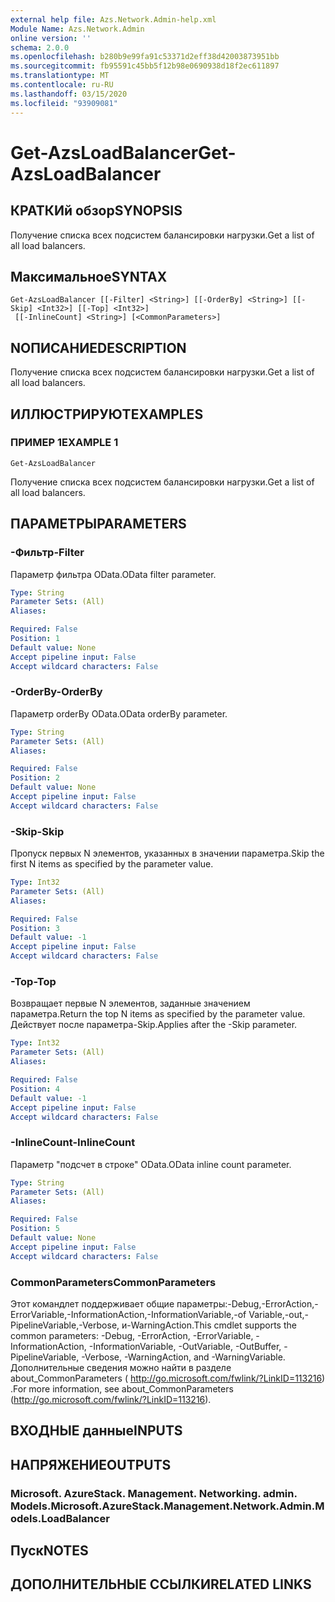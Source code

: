 ```yaml
---
external help file: Azs.Network.Admin-help.xml
Module Name: Azs.Network.Admin
online version: ''
schema: 2.0.0
ms.openlocfilehash: b280b9e99fa91c53371d2eff38d42003873951bb
ms.sourcegitcommit: fb95591c45bb5f12b98e0690938d18f2ec611897
ms.translationtype: MT
ms.contentlocale: ru-RU
ms.lasthandoff: 03/15/2020
ms.locfileid: "93909081"
---
```

# <span data-ttu-id="e9ace-101">Get-AzsLoadBalancer</span><span class="sxs-lookup"><span data-stu-id="e9ace-101">Get-AzsLoadBalancer</span></span>

## <span data-ttu-id="e9ace-102">КРАТКИй обзор</span><span class="sxs-lookup"><span data-stu-id="e9ace-102">SYNOPSIS</span></span>
<span data-ttu-id="e9ace-103">Получение списка всех подсистем балансировки нагрузки.</span><span class="sxs-lookup"><span data-stu-id="e9ace-103">Get a list of all load balancers.</span></span>

## <span data-ttu-id="e9ace-104">Максимальное</span><span class="sxs-lookup"><span data-stu-id="e9ace-104">SYNTAX</span></span>

```
Get-AzsLoadBalancer [[-Filter] <String>] [[-OrderBy] <String>] [[-Skip] <Int32>] [[-Top] <Int32>]
 [[-InlineCount] <String>] [<CommonParameters>]
```

## <span data-ttu-id="e9ace-105">NОПИСАНИЕ</span><span class="sxs-lookup"><span data-stu-id="e9ace-105">DESCRIPTION</span></span>
<span data-ttu-id="e9ace-106">Получение списка всех подсистем балансировки нагрузки.</span><span class="sxs-lookup"><span data-stu-id="e9ace-106">Get a list of all load balancers.</span></span>

## <span data-ttu-id="e9ace-107">ИЛЛЮСТРИРУЮТ</span><span class="sxs-lookup"><span data-stu-id="e9ace-107">EXAMPLES</span></span>

### <span data-ttu-id="e9ace-108">ПРИМЕР 1</span><span class="sxs-lookup"><span data-stu-id="e9ace-108">EXAMPLE 1</span></span>
```
Get-AzsLoadBalancer
```

<span data-ttu-id="e9ace-109">Получение списка всех подсистем балансировки нагрузки.</span><span class="sxs-lookup"><span data-stu-id="e9ace-109">Get a list of all load balancers.</span></span>

## <span data-ttu-id="e9ace-110">ПАРАМЕТРЫ</span><span class="sxs-lookup"><span data-stu-id="e9ace-110">PARAMETERS</span></span>

### <span data-ttu-id="e9ace-111">-Фильтр</span><span class="sxs-lookup"><span data-stu-id="e9ace-111">-Filter</span></span>
<span data-ttu-id="e9ace-112">Параметр фильтра OData.</span><span class="sxs-lookup"><span data-stu-id="e9ace-112">OData filter parameter.</span></span>

```yaml
Type: String
Parameter Sets: (All)
Aliases:

Required: False
Position: 1
Default value: None
Accept pipeline input: False
Accept wildcard characters: False
```

### <span data-ttu-id="e9ace-113">-OrderBy</span><span class="sxs-lookup"><span data-stu-id="e9ace-113">-OrderBy</span></span>
<span data-ttu-id="e9ace-114">Параметр orderBy OData.</span><span class="sxs-lookup"><span data-stu-id="e9ace-114">OData orderBy parameter.</span></span>

```yaml
Type: String
Parameter Sets: (All)
Aliases:

Required: False
Position: 2
Default value: None
Accept pipeline input: False
Accept wildcard characters: False
```

### <span data-ttu-id="e9ace-115">-Skip</span><span class="sxs-lookup"><span data-stu-id="e9ace-115">-Skip</span></span>
<span data-ttu-id="e9ace-116">Пропуск первых N элементов, указанных в значении параметра.</span><span class="sxs-lookup"><span data-stu-id="e9ace-116">Skip the first N items as specified by the parameter value.</span></span>

```yaml
Type: Int32
Parameter Sets: (All)
Aliases:

Required: False
Position: 3
Default value: -1
Accept pipeline input: False
Accept wildcard characters: False
```

### <span data-ttu-id="e9ace-117">-Top</span><span class="sxs-lookup"><span data-stu-id="e9ace-117">-Top</span></span>
<span data-ttu-id="e9ace-118">Возвращает первые N элементов, заданные значением параметра.</span><span class="sxs-lookup"><span data-stu-id="e9ace-118">Return the top N items as specified by the parameter value.</span></span>
<span data-ttu-id="e9ace-119">Действует после параметра-Skip.</span><span class="sxs-lookup"><span data-stu-id="e9ace-119">Applies after the -Skip parameter.</span></span>

```yaml
Type: Int32
Parameter Sets: (All)
Aliases:

Required: False
Position: 4
Default value: -1
Accept pipeline input: False
Accept wildcard characters: False
```

### <span data-ttu-id="e9ace-120">-InlineCount</span><span class="sxs-lookup"><span data-stu-id="e9ace-120">-InlineCount</span></span>
<span data-ttu-id="e9ace-121">Параметр "подсчет в строке" OData.</span><span class="sxs-lookup"><span data-stu-id="e9ace-121">OData inline count parameter.</span></span>

```yaml
Type: String
Parameter Sets: (All)
Aliases:

Required: False
Position: 5
Default value: None
Accept pipeline input: False
Accept wildcard characters: False
```

### <span data-ttu-id="e9ace-122">CommonParameters</span><span class="sxs-lookup"><span data-stu-id="e9ace-122">CommonParameters</span></span>
<span data-ttu-id="e9ace-123">Этот командлет поддерживает общие параметры:-Debug,-ErrorAction,-ErrorVariable,-InformationAction,-InformationVariable,-of Variable,-out,-PipelineVariable,-Verbose, и-WarningAction.</span><span class="sxs-lookup"><span data-stu-id="e9ace-123">This cmdlet supports the common parameters: -Debug, -ErrorAction, -ErrorVariable, -InformationAction, -InformationVariable, -OutVariable, -OutBuffer, -PipelineVariable, -Verbose, -WarningAction, and -WarningVariable.</span></span> <span data-ttu-id="e9ace-124">Дополнительные сведения можно найти в разделе about_CommonParameters ( http://go.microsoft.com/fwlink/?LinkID=113216) .</span><span class="sxs-lookup"><span data-stu-id="e9ace-124">For more information, see about_CommonParameters (http://go.microsoft.com/fwlink/?LinkID=113216).</span></span>

## <span data-ttu-id="e9ace-125">ВХОДНЫЕ данные</span><span class="sxs-lookup"><span data-stu-id="e9ace-125">INPUTS</span></span>

## <span data-ttu-id="e9ace-126">НАПРЯЖЕНИЕ</span><span class="sxs-lookup"><span data-stu-id="e9ace-126">OUTPUTS</span></span>

### <span data-ttu-id="e9ace-127">Microsoft. AzureStack. Management. Networking. admin. Models.</span><span class="sxs-lookup"><span data-stu-id="e9ace-127">Microsoft.AzureStack.Management.Network.Admin.Models.LoadBalancer</span></span>

## <span data-ttu-id="e9ace-128">Пуск</span><span class="sxs-lookup"><span data-stu-id="e9ace-128">NOTES</span></span>

## <span data-ttu-id="e9ace-129">ДОПОЛНИТЕЛЬНЫЕ ССЫЛКИ</span><span class="sxs-lookup"><span data-stu-id="e9ace-129">RELATED LINKS</span></span>
